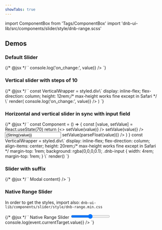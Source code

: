 ```yaml
---
showTabs: true
---
```


import ComponentBox from 'Tags/ComponentBox'
import 'dnb-ui-lib/src/components/slider/style/dnb-range.scss'

## Demos

### Default Slider

<ComponentBox data-visual-test="slider-default">
	{/* @jsx */ `
<Slider
  min={0}
  max={100}
  value={70}
  label="Default Slider:"
  on_change={({ value }) => console.log('on_change:', value)}
/>
	`}
</ComponentBox>

### Vertical slider with steps of 10

<ComponentBox data-visual-test="slider-vertical" useRender>
	{/* @jsx */ `
const VerticalWrapper = styled.div\`
  display: inline-flex;
  flex-direction: column;
  height: 12rem;/* max-height works fine except in Safari */
\`
render(<VerticalWrapper>
  <Slider
    min="0"
    max="100"
    value="20"
    step="10"
    vertical="true"
    label="Vertical slider:"
    label_direction="vertical"
    on_change={({ value }) => console.log('on_change:', value)}
  />
</VerticalWrapper>)
	`}
</ComponentBox>

### Horizontal and vertical slider in sync with input field

<ComponentBox useRender>
	{/* @jsx */ `
const Component = () => {
  const [value, setValue] = React.useState(70)
  return (<>
    <Slider
      value={value}
      step={10}
      hide_buttons="true"
      label="Slider A:"
      on_change={({ value }) => setValue(value)}
    />
    <VerticalWrapper>
      <Slider
        value={value}
        vertical={true}
        hide_buttons={true}
        use_scrollwheel={true}
        step={1}
        label="Slider B:"
        label_direction="vertical"
        on_change={({ value }) => setValue(value)}
      />
      <Input
        align="center"
        selectall
        value={String(value)}
        on_change={({ value }) => setValue(parseFloat(value))}
      />
    </VerticalWrapper>
  </>)
}
const VerticalWrapper = styled.div\`
  display: inline-flex;
  flex-direction: column;
  align-items: center;
  height: 20rem;/* max-height works fine except in Safari */
  margin-top: 1rem;
  background: rgba(0,0,0,0.1);
  .dnb-input {
    width: 4rem;
    margin-top: 1rem;
  }
\`
render(<Component />)
	`}
</ComponentBox>

### Slider with suffix

<ComponentBox>
	{/* @jsx */ `
<Slider
  min={0}
  max={100}
  value={70}
  label="Slider with suffix:"
  suffix={<Modal title="Modal Title">Modal content</Modal>}
/>
	`}
</ComponentBox>

### Native Range Slider

In order to get the styles, import also: `dnb-ui-lib/components/slider/style/dnb-range.min.css`

<ComponentBox>
	{/* @jsx */ `
<FormRow>
  <FormLabel for_id="range-slider">
    Native Range Slider
  </FormLabel>
  <input
    id="range-slider"
    type="range"
    min="0"
    max="100"
    step="5"
    defaultValue="20"
    onChange={(event) => console.log(event.currentTarget.value)}
  />
</FormRow>
	`}
</ComponentBox>
